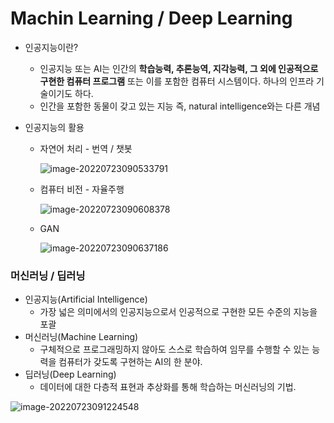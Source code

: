 # Machin Learning / Deep Learning

- 인공지능이란?

  - 인공지능 또는 AI는 인간의 <b>학습능력, 추론능역, 지각능력, 그 외에 인공적으로 구현한 컴퓨터 프로그램</b> 또는 이를 포함한 컴퓨터 시스템이다. 하나의 인프라 기술이기도 하다.
  - 인간을 포함한 동물이 갖고 있는 지능 즉, natural intelligence와는 다른 개념

- 인공지능의 활용

  - 자연어 처리 - 번역 / 챗봇

    ![image-20220723090533791](C:\Users\GHW\AppData\Roaming\Typora\typora-user-images\image-20220723090533791.png)

  - 컴퓨터 비전 - 자율주행

    ![image-20220723090608378](C:\Users\GHW\AppData\Roaming\Typora\typora-user-images\image-20220723090608378.png)

  - GAN

    ![image-20220723090637186](C:\Users\GHW\AppData\Roaming\Typora\typora-user-images\image-20220723090637186.png)



### 머신러닝 / 딥러닝

- 인공지능(Artificial Intelligence)
  - 가장 넓은 의미에서의 인공지능으로서 인공적으로 구현한 모든 수준의 지능을 포괄
- 머신러닝(Machine Learning)
  - 구체적으로 프로그래밍하지 않아도 스스로 학습하여 임무를 수행할 수 있는 능력을 컴퓨터가 갖도록 구현하는 AI의 한 분야.
- 딥러닝(Deep Learning)
  - 데이터에 대한 다층적 표현과 추상화를 통해 학습하는 머신러닝의 기법.

![image-20220723091224548](C:\Users\GHW\AppData\Roaming\Typora\typora-user-images\image-20220723091224548.png)